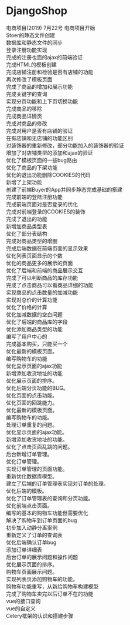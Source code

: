 # DjangoShop
电商项目(2019)
7月22号 电商项目开始<br>
Stoer的静态文件创建<br>
数据库和静态文件的同步<br>
登录注册功能实现<br>
完成的注册也面的ajax的前端验证<br>
完成HTML的模板创建<br>
完成店铺注册和检验是否有店铺的功能<br>
再次修改了模板页面<br>
完成了商品的增加和展示功能<br>
完成关键字的查询<br>
实现分页功能和上下页切换功能<br>
完成商品的移除<br>
完成商品详情页<br>
完成对商品的修改<br>
完成对用户是否有店铺的验证<br>
在有店铺和无店铺的功能区别<br>
对装饰器的重新修改，部分功能加入的装饰器的验证<br>
增加了对店铺类型的添加和ajax的验证<br>
优化了模板页面的一些bug路由<br>
优化了商品的下架功能<br>
优化的退出功能删除COOKIES的代码<br>
新增了上架功能<br>
创建了前端Buyer的App并同步静态完成基础的搭建<br>
完成前端的登陆注册功能<br>
完成前端页面对是否登录的优化<br>
完成对前端登录的COOKIES的装饰<br>
完成了退出的功能<br>
新增加商品类型表<br>
优化了部分表结构<br>
完成对商品类型的增删<br>
完成后端数据在前端页面的显示效果<br>
优化列表页面显示的个数<br>
优化的商品更多的展示的页面<br>
优化了后端和前端的商品展示交互<br>
完成了可以判断商品的库存功能<br>
完成了点击商品可以看商品详细的功能<br>
实现商品的点击数量的加减功能<br>
实现对总价的计算功能<br>
优化了价格的计算<br>
优化加减数据的空白问题<br>
优化了后端的商品库的字段<br>
优化添加商品类型的功能<br>
编写了用户中心的<br>
完成基本购买，只能买一个<br>
优化最新的模板页面。<br>
编写购物车的功能<br>
优化显示页面的ajax功能<br>
新增添加收货地址的功能<br>
优化展示页面的排序。<br>
优化后端分页功能的BUG。<br>
优化页面的点击功能。<br>
优化页面的回跳能力。<br>
优化最新的模板页面。<br>
编写购物车的功能。<br>
处理订单重复的问题。<br>
优化显示页面的ajax功能。<br>
新增添加收货地址的功能。<br>
优化了点击页面乱跳的问题。<br>
后台新增订单管理。<br>
优化订单管理。<br>
实现订单管理的页面功能。<br>
重新优化数据库模型。<br>
建立了后端的订单管理表实现对订单的处理。<br>
优化后端的模板。<br>
优化了订单管理表的查询和分页功能。<br>
优化前端点击页面。<br>
编写的基本的购物车功能但需要优化<br>
解决了购物车到订单页面的bug<br>
初步加入动静分离案例<br>
重新定义了订单的查询表<br>
优化后端确认订单bug<br>
添加订单详细表<br>
后台订单的展示问题和操作问题<br>
优化展示页面的排序。<br>
购物车页面展示问题。<br>
实现列表页添加购物车的功能。<br>
购物车功能重写，从新给购物车构建模型<br>
完成了购物车卖完以后订单不在的功能<br>
vue的接口查询<br>
vue的自定义<br>
Celery框架的认识和搭建步骤<br>